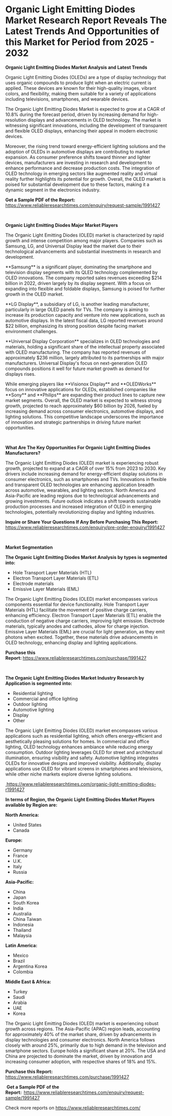 <p><h1>Organic Light Emitting Diodes Market Research Report Reveals The Latest Trends And Opportunities of this Market for Period from 2025 - 2032</h1></p><p><strong>Organic Light Emitting Diodes Market Analysis and Latest Trends</strong></p>
<p><p>Organic Light Emitting Diodes (OLEDs) are a type of display technology that uses organic compounds to produce light when an electric current is applied. These devices are known for their high-quality images, vibrant colors, and flexibility, making them suitable for a variety of applications including televisions, smartphones, and wearable devices.</p><p>The Organic Light Emitting Diodes Market is expected to grow at a CAGR of 10.8% during the forecast period, driven by increasing demand for high-resolution displays and advancements in OLED technology. The market is witnessing significant innovations, including the development of transparent and flexible OLED displays, enhancing their appeal in modern electronic devices. </p><p>Moreover, the rising trend toward energy-efficient lighting solutions and the adoption of OLEDs in automotive displays are contributing to market expansion. As consumer preference shifts toward thinner and lighter devices, manufacturers are investing in research and development to enhance performance and decrease production costs. The integration of OLED technology in emerging sectors like augmented reality and virtual reality further highlights its potential for growth. Overall, the OLED market is poised for substantial development due to these factors, making it a dynamic segment in the electronics industry.</p></p>
<p><strong>Get a Sample PDF of the Report:&nbsp;</strong> <a href="https://www.reliableresearchtimes.com/enquiry/request-sample/1991427?utm_campaign=2269&utm_medium=2&utm_source=Github&utm_content=ia&utm_term=06042025&utm_id=organic-light-emitting-diodes">https://www.reliableresearchtimes.com/enquiry/request-sample/1991427</a></p>
<p>&nbsp;</p>
<p><strong>Organic Light Emitting Diodes Major Market Players</strong></p>
<p><p>The Organic Light Emitting Diodes (OLED) market is characterized by rapid growth and intense competition among major players. Companies such as Samsung, LG, and Universal Display lead the market due to their technological advancements and substantial investments in research and development.</p><p>**Samsung** is a significant player, dominating the smartphone and television display segments with its QLED technology complemented by OLED innovations. The company reported sales revenues exceeding $214 billion in 2022, driven largely by its display segment. With a focus on expanding into flexible and foldable displays, Samsung is poised for further growth in the OLED market.</p><p>**LG Display**, a subsidiary of LG, is another leading manufacturer, particularly in large OLED panels for TVs. The company is aiming to increase its production capacity and venture into new applications, such as automotive displays. In the latest fiscal data, LG reported revenues around $22 billion, emphasizing its strong position despite facing market environment challenges.</p><p>**Universal Display Corporation** specializes in OLED technologies and materials, holding a significant share of the intellectual property associated with OLED manufacturing. The company has reported revenues of approximately $236 million, largely attributed to its partnerships with major manufacturers. Universal Display's focus on next-generation OLED compounds positions it well for future market growth as demand for displays rises.</p><p>While emerging players like **Visionox Display** and **OLEDWorks** focus on innovative applications for OLEDs, established companies like **Sony** and **Philips** are expanding their product lines to capture new market segments. Overall, the OLED market is expected to witness strong growth, projected to reach approximately $60 billion by 2026, fueled by increasing demand across consumer electronics, automotive displays, and lighting solutions. This competitive landscape underscores the importance of innovation and strategic partnerships in driving future market opportunities.</p></p>
<p>&nbsp;</p>
<p><strong>What Are The Key Opportunities For Organic Light Emitting Diodes Manufacturers?</strong></p>
<p><p>The Organic Light Emitting Diodes (OLED) market is experiencing robust growth, projected to expand at a CAGR of over 15% from 2023 to 2030. Key drivers include increasing demand for energy-efficient display solutions in consumer electronics, such as smartphones and TVs. Innovations in flexible and transparent OLED technologies are enhancing application breadth across automotive, wearables, and lighting sectors. North America and Asia-Pacific are leading regions due to technological advancements and growing investments. Future outlook indicates a shift towards sustainable production processes and increased integration of OLED in emerging technologies, potentially revolutionizing display and lighting industries.</p></p>
<p><strong>Inquire or Share Your Questions If Any Before Purchasing This Report:</strong> <a href="https://www.reliableresearchtimes.com/enquiry/pre-order-enquiry/1991427?utm_campaign=2269&utm_medium=2&utm_source=Github&utm_content=ia&utm_term=06042025&utm_id=organic-light-emitting-diodes">https://www.reliableresearchtimes.com/enquiry/pre-order-enquiry/1991427</a></p>
<p>&nbsp;</p>
<p><strong>Market Segmentation</strong></p>
<p><strong>The Organic Light Emitting Diodes Market Analysis by types is segmented into:</strong></p>
<p><ul><li>Hole Transport Layer Materials (HTL)</li><li>Electron Transport Layer Materials (ETL)</li><li>Electrode materials</li><li>Emissive Layer Materials (EML)</li></ul></p>
<p><p>The Organic Light Emitting Diodes (OLED) market encompasses various components essential for device functionality. Hole Transport Layer Materials (HTL) facilitate the movement of positive charge carriers, enhancing efficiency. Electron Transport Layer Materials (ETL) enable the conduction of negative charge carriers, improving light emission. Electrode materials, typically anodes and cathodes, allow for charge injection. Emissive Layer Materials (EML) are crucial for light generation, as they emit photons when excited. Together, these materials drive advancements in OLED technology, enhancing display and lighting applications.</p></p>
<p><strong>Purchase this Report:&nbsp;</strong><a href="https://www.reliableresearchtimes.com/purchase/1991427?utm_campaign=2269&utm_medium=2&utm_source=Github&utm_content=ia&utm_term=06042025&utm_id=organic-light-emitting-diodes">https://www.reliableresearchtimes.com/purchase/1991427</a></p>
<p>&nbsp;</p>
<p><strong>The Organic Light Emitting Diodes Market Industry Research by Application is segmented into:</strong></p>
<p><ul><li>Residential lighting</li><li>Commercial and office lighting</li><li>Outdoor lighting</li><li>Automotive lighting</li><li>Display</li><li>Other</li></ul></p>
<p><p>The Organic Light Emitting Diodes (OLED) market encompasses various applications such as residential lighting, which offers energy-efficient and aesthetically pleasing solutions for homes. In commercial and office lighting, OLED technology enhances ambiance while reducing energy consumption. Outdoor lighting leverages OLED for street and architectural illumination, ensuring visibility and safety. Automotive lighting integrates OLEDs for innovative designs and improved visibility. Additionally, display applications use OLED for vibrant screens in smartphones and televisions, while other niche markets explore diverse lighting solutions.</p></p>
<p><a href="https://www.reliableresearchtimes.com/organic-light-emitting-diodes-r1991427?utm_campaign=2269&utm_medium=2&utm_source=Github&utm_content=ia&utm_term=06042025&utm_id=organic-light-emitting-diodes">&nbsp;https://www.reliableresearchtimes.com/organic-light-emitting-diodes-r1991427</a></p>
<p><strong>In terms of Region, the Organic Light Emitting Diodes Market Players available by Region are:</strong></p>
<p>
    <p> <strong> North America: </strong>
        <ul>
            <li>United States</li>
            <li>Canada</li>
        </ul>
        </p> 
    <p> <strong> Europe: </strong>
        <ul>
            <li>Germany</li>
            <li>France</li>
            <li>U.K.</li>
            <li>Italy</li>
            <li>Russia</li>
        </ul>
        </p> 
    <p> <strong> Asia-Pacific: </strong>
        <ul>
            <li>China</li>
            <li>Japan</li>
            <li>South Korea</li>
            <li>India</li>
            <li>Australia</li>
            <li>China Taiwan</li>
            <li>Indonesia</li>
            <li>Thailand</li>
            <li>Malaysia</li>
        </ul>
        </p> 
    <p> <strong> Latin America: </strong>
        <ul>
            <li>Mexico</li>
            <li>Brazil</li>
            <li>Argentina Korea</li>
            <li>Colombia</li>
        </ul>
        </p> 
    <p> <strong> Middle East & Africa: </strong>
        <ul>
            <li>Turkey</li>
            <li>Saudi</li>
            <li>Arabia</li>
            <li>UAE</li>
            <li>Korea</li>
        </ul>
    </p>
    </p>
<p><p>The Organic Light Emitting Diodes (OLED) market is experiencing robust growth across regions. The Asia-Pacific (APAC) region leads, accounting for approximately 40% of the market share, driven by advancements in display technologies and consumer electronics. North America follows closely with around 25%, primarily due to high demand in the television and smartphone sectors. Europe holds a significant share at 20%. The USA and China are projected to dominate the market, driven by innovation and increasing consumer adoption, with respective shares of 18% and 15%.</p></p>
<p><strong>Purchase this Report: </strong><a href="https://www.reliableresearchtimes.com/purchase/1991427?utm_campaign=2269&utm_medium=2&utm_source=Github&utm_content=ia&utm_term=06042025&utm_id=organic-light-emitting-diodes">https://www.reliableresearchtimes.com/purchase/1991427</a></p>
<p>&nbsp;<strong>Get a Sample PDF of the Report:&nbsp;&nbsp;</strong><a href="https://www.reliableresearchtimes.com/enquiry/request-sample/1991427?utm_campaign=2269&utm_medium=2&utm_source=Github&utm_content=ia&utm_term=06042025&utm_id=organic-light-emitting-diodes">https://www.reliableresearchtimes.com/enquiry/request-sample/1991427</a></p>
<p><strong></strong></p>
<p>Check more reports on <a href="https://www.reliableresearchtimes.com/?utm_campaign=2269&utm_medium=2&utm_source=Github&utm_content=ia&utm_term=06042025&utm_id=organic-light-emitting-diodes">https://www.reliableresearchtimes.com/</a></p>